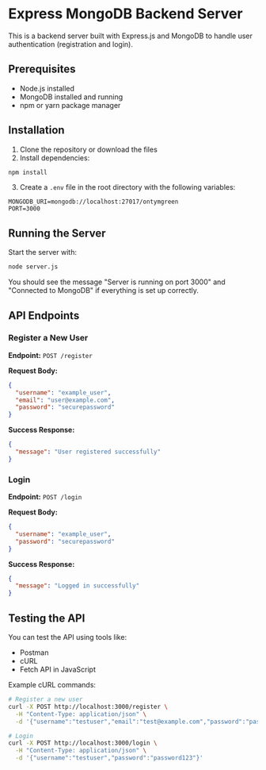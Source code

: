 # Express MongoDB Backend Server

This is a backend server built with Express.js and MongoDB to handle user authentication (registration and login).

## Prerequisites

- Node.js installed
- MongoDB installed and running
- npm or yarn package manager

## Installation

1. Clone the repository or download the files
2. Install dependencies:

```bash
npm install
```

3. Create a `.env` file in the root directory with the following variables:

```
MONGODB_URI=mongodb://localhost:27017/ontymgreen
PORT=3000
```

## Running the Server

Start the server with:

```bash
node server.js
```

You should see the message "Server is running on port 3000" and "Connected to MongoDB" if everything is set up correctly.

## API Endpoints

### Register a New User

**Endpoint:** `POST /register`

**Request Body:**
```json
{
  "username": "example_user",
  "email": "user@example.com",
  "password": "securepassword"
}
```

**Success Response:**
```json
{
  "message": "User registered successfully"
}
```

### Login

**Endpoint:** `POST /login`

**Request Body:**
```json
{
  "username": "example_user",
  "password": "securepassword"
}
```

**Success Response:**
```json
{
  "message": "Logged in successfully"
}
```

## Testing the API

You can test the API using tools like:
- Postman
- cURL
- Fetch API in JavaScript

Example cURL commands:

```bash
# Register a new user
curl -X POST http://localhost:3000/register \
  -H "Content-Type: application/json" \
  -d '{"username":"testuser","email":"test@example.com","password":"password123"}'

# Login
curl -X POST http://localhost:3000/login \
  -H "Content-Type: application/json" \
  -d '{"username":"testuser","password":"password123"}'
